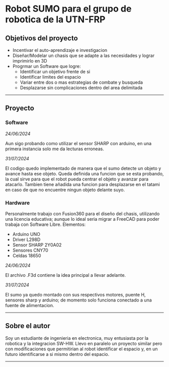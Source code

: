 #  Robot SUMO para el grupo de robotica de la UTN-FRP
##  Objetivos del proyecto
+ Incentivar el auto-aprendizaje e investigacion
+ Diseñar/Modelar un chasis que se adapte a las necesidades y lograr imprimirlo en 3D
+ Progrmar un Software que logre:
    + Identificar un objetivo frente de si
    + Identificar limites del espacio
    + Variar entre dos o mas estrategias de combate y busqueda
    + Desplazarse sin complicaciones dentro del area delimitada

---

##    Proyecto
###    Software

_24/06/2024_

Aun sigo probando como utilizar el sensor SHARP con arduino, en una primera instancia solo me da lecturas erroneas.

_31/07/2024_

El codigo quedo implementado de manera que el sumo detecte un objeto y avance hasta ese objeto.
Queda definida una funcion que se esta probando, la cual sirve para que el robot pueda centrar el objeto y avanzar para atacarlo.
Tambien tiene añadida una funcion para desplazarse en el tatami en caso de que no encuentre ningun objeto delante suyo.

###    Hardware

Personalmente trabajo con Fusion360 para el diseño del chasis, utilizando una licencia educativa; aunque lo ideal seria migrar a FreeCAD para poder trabaja con Software Libre.
Elementos:
+ Arduino UNO
+ Driver L298D
+ Sensor SHARP 2Y0A02
+ Sensores CNY70
+ Celdas 18650

_24/06/2024_

El archivo .F3d contiene la idea principal a llevar adelante.

_31/07/2024_

El sumo ya quedo montado con sus respectivos motores, puente H, sensores sharp y arduino; de momento solo funciona conectado a una fuente de alimentacion.

---

## Sobre el autor
  Soy un estudiante de ingenieria en electronica, muy entusiasta por la robotica y la integracion SW-HW.
  Llevo en paralelo un proyecto similar pero con modificaciones que permitirian al robot identificar el espacio y, en un futuro identificarse a si mismo dentro del espacio.

---


